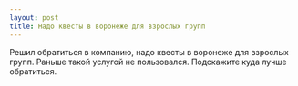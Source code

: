 ```yaml
---
layout: post 
title: Надо квесты в воронеже для взрослых групп 
--- 
```

Решил обратиться в компанию, надо квесты в воронеже для взрослых групп. Раньше такой услугой не пользовался. Подскажите куда лучше обратиться.